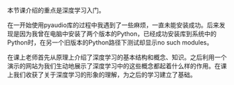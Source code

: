 本节课介绍的重点是深度学习入门。

在一开始使用pyaudio库的过程中我遇到了一些麻烦，一直未能安装成功。后来发现是因为我曾在电脑中安装了两个版本的Python，已经成功安装库到系统中的Python时，在另一个旧版本的Python路径下测试却显示no such modules。

在课上老师首先从原理上介绍了深度学习的基本结构和概念、知识。之后利用一个演示的网站为我们生动地展示了深度学习中的这些概念都起着什么样的作用。在课上我们收获了关于深度学习的形象的理解，为之后的学习建立了基础。